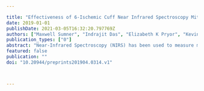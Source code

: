 ---
title: "Effectiveness of 6-Ischemic Cuff Near Infrared Spectroscopy Mitochondrial Capactity Test"
date: 2019-01-01
publishDate: 2021-03-05T16:32:20.797769Z
authors: ["Maxwell Sumner", "Indrajit Das", "Elizabeth K Pryor", "Kevin K Mccully"]
publication_types: ["0"]
abstract: "Near-Infrared Spectroscopy (NIRS) has been used to measure muscle mitochondrial capacity. The current method requires as many as 22 short ischemic occlusions to generate a recovery curve for mitochondrial capacity. PURPOSE: To determine the effectiveness of using a 6-occlusion analysis protocol to study muscle mitochondrial capacity. METHOD: Two independent, unidentified data sets were analyzed (bicep n=48, forearm n=41) from previous studies using a NIRS device (Artinis, Ltd.). Both data sets had two recovery tests that included 22 ischemic occlusions. A recovery rate used to indicate mitochondrial capacity was calculated two different ways (simultaneously). Each sample was analyzed with a MATLAB program; with a curve-fit for the 22 ischemic occlusions and curve matching for the first six ischemic cuffs and an end resting value. The two resulting rate constants were compared using correlations, both for the two data sets, good and bad fitting data, using the best 5 of 6 points for the 6 cuff approach. RESULTS: The rate constants were not significantly different between the 22 cmuff and 6 cuff for the total data sets: bicep (1.43+0.32min-1, 1.44+0.35min-1, p=0.56), forearm (1.94+0.42min-1, 1.95+0.44min-1, p=0.76). The average bicep rate constants, when compared to each other, had an equation of y=1.07x-0.09, R2=0.90. The average forearm rate constants, when compared to each other, had an equation of 0.98x+0.02, R2=0.93. CONCLUSIONS: The 6-Cuff analysis provided the same results as the longer 22-cuff. The 6-cuff approach is both shorter in time and uses less ischemic occlusion periods, increasing the practicality of the NIRS mitochondrial capacity test."
featured: false
publication: ""
doi: "10.20944/preprints201904.0314.v1"


---
